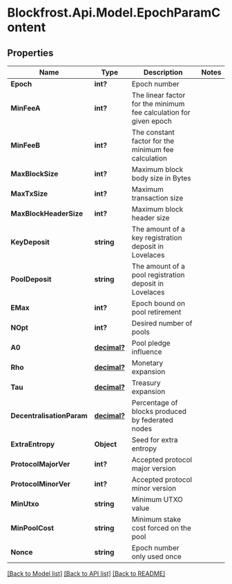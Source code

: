 # Blockfrost.Api.Model.EpochParamContent
## Properties

Name | Type | Description | Notes
------------ | ------------- | ------------- | -------------
**Epoch** | **int?** | Epoch number | 
**MinFeeA** | **int?** | The linear factor for the minimum fee calculation for given epoch | 
**MinFeeB** | **int?** | The constant factor for the minimum fee calculation | 
**MaxBlockSize** | **int?** | Maximum block body size in Bytes | 
**MaxTxSize** | **int?** | Maximum transaction size | 
**MaxBlockHeaderSize** | **int?** | Maximum block header size | 
**KeyDeposit** | **string** | The amount of a key registration deposit in Lovelaces | 
**PoolDeposit** | **string** | The amount of a pool registration deposit in Lovelaces | 
**EMax** | **int?** | Epoch bound on pool retirement | 
**NOpt** | **int?** | Desired number of pools | 
**A0** | [**decimal?**](BigDecimal.md) | Pool pledge influence | 
**Rho** | [**decimal?**](BigDecimal.md) | Monetary expansion | 
**Tau** | [**decimal?**](BigDecimal.md) | Treasury expansion | 
**DecentralisationParam** | [**decimal?**](BigDecimal.md) | Percentage of blocks produced by federated nodes | 
**ExtraEntropy** | **Object** | Seed for extra entropy | 
**ProtocolMajorVer** | **int?** | Accepted protocol major version | 
**ProtocolMinorVer** | **int?** | Accepted protocol minor version | 
**MinUtxo** | **string** | Minimum UTXO value | 
**MinPoolCost** | **string** | Minimum stake cost forced on the pool | 
**Nonce** | **string** | Epoch number only used once | 

[[Back to Model list]](../README.md#documentation-for-models) [[Back to API list]](../README.md#documentation-for-api-endpoints) [[Back to README]](../README.md)

